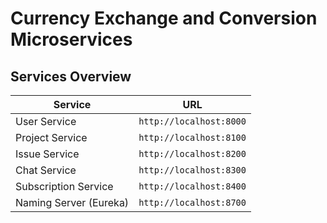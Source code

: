 # Currency Exchange and Conversion Microservices

## Services Overview

| Service                         | URL                                                                                                                             |
|---------------------------------|---------------------------------------------------------------------------------------------------------------------------------|
| User Service                    | `http://localhost:8000`                                                                                                         |
| Project Service                 | `http://localhost:8100`                                                                                                         |
| Issue Service                   | `http://localhost:8200`                                                                                                         |
| Chat Service                    | `http://localhost:8300`                                                                                                         |
| Subscription Service            | `http://localhost:8400`                                                                                                         |
| Naming Server (Eureka)          | `http://localhost:8700`                                                                                                         |